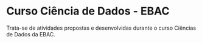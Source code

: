 # Curso Ciência de Dados - EBAC
Trata-se de atividades propostas e desenvolvidas durante o curso Ciências de Dados da EBAC.
